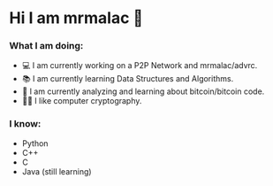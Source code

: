 # Hi I am mrmalac 👋

### What I am doing:
- 💻 I am currently working on a P2P Network and mrmalac/advrc.
- 📚 I am currently learning Data Structures and Algorithms.
- 📖 I am currently analyzing and learning about bitcoin/bitcoin code.
- 👍🏻 I like computer cryptography.

### I know:
- Python
- C++
- C
- Java (still learning)

<!--
**mrmalac/mrmalac** is a ✨ _special_ ✨ repository because its `README.md` (this file) appears on your GitHub profile.
